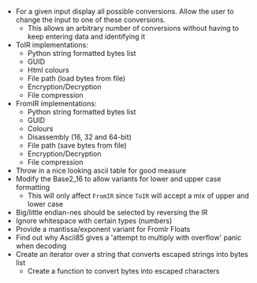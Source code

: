 - For a given input display all possible conversions. Allow the user to change the input to one of these conversions.
  - This allows an arbitrary number of conversions without having to keep entering data and identifying it
- ToIR implementations:
  - Python string formatted bytes list
  - GUID
  - Html colours
  - File path (load bytes from file)
  - Encryption/Decryption
  - File compression
- FromIR implementations:
  - Python string formatted bytes list
  - GUID
  - Colours
  - Disassembly (16, 32 and 64-bit)
  - File path (save bytes from file)
  - Encryption/Decryption
  - File compression
- Throw in a nice looking ascii table for good measure  
- Modify the Base2_16 to allow variants for lower and upper case formatting
  - This will only affect `FromIR` since `ToIR` will accept a mix of upper and lower case
- Big/little endian-nes should be selected by reversing the IR 
- Ignore whitespace with certain types (numbers)
- Provide a mantissa/exponent variant for FromIr Floats
- Find out why Ascii85 gives a 'attempt to multiply with overflow' panic when decoding
- Create an iterator over a string that converts escaped strings into bytes list
  - Create a function to convert bytes into escaped characters
